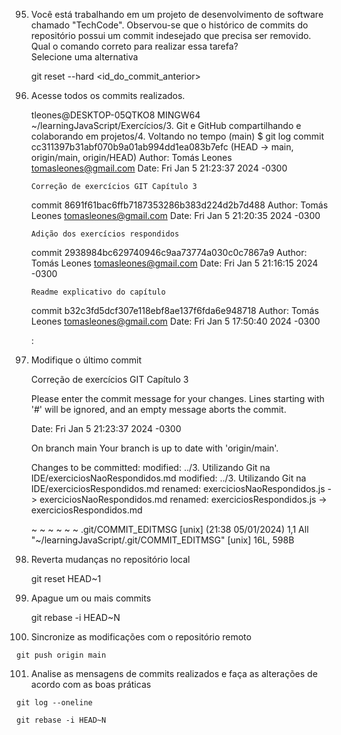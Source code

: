 95. Você está trabalhando em um projeto de desenvolvimento de software chamado "TechCode". 
    Observou-se que o histórico de commits do repositório possui um commit indesejado que precisa ser removido.
    Qual o comando correto para realizar essa tarefa?  
    Selecione uma alternativa  
    
    git reset --hard <id_do_commit_anterior>  

96. Acesse todos os commits realizados.  

    tleones@DESKTOP-05QTKO8 MINGW64 ~/learningJavaScript/Exercícios/3. Git e GitHub compartilhando e colaborando em projetos/4. Voltando no tempo (main)
    $ git log
    commit cc311397b31abf070b9a01ab994dd1ea083b7efc (HEAD -> main, origin/main, origin/HEAD)
    Author: Tomás Leones <tomasleones@gmail.com>
    Date:   Fri Jan 5 21:23:37 2024 -0300
    
        Correção de exercícios GIT Capítulo 3
    
    commit 8691f61bac6ffb7187353286b383d224d2b7d488
    Author: Tomás Leones <tomasleones@gmail.com>
    Date:   Fri Jan 5 21:20:35 2024 -0300
    
        Adição dos exercícios respondidos
    
    commit 2938984bc629740946c9aa73774a030c0c7867a9
    Author: Tomás Leones <tomasleones@gmail.com>
    Date:   Fri Jan 5 21:16:15 2024 -0300
    
        Readme explicativo do capítulo
    
    commit b32c3fd5dcf307e118ebf8ae137f6fda6e948718
    Author: Tomás Leones <tomasleones@gmail.com>
    Date:   Fri Jan 5 17:50:40 2024 -0300
    
    :

97. Modifique o último commit  

     Correção de exercícios GIT Capítulo 3
    
     Please enter the commit message for your changes. Lines starting
     with '#' will be ignored, and an empty message aborts the commit.
    
     Date:      Fri Jan 5 21:23:37 2024 -0300
    
     On branch main
     Your branch is up to date with 'origin/main'.
    
     Changes to be committed:
           modified:   ../3. Utilizando Git na IDE/exerciciosNaoRespondidos.md
           modified:   ../3. Utilizando Git na IDE/exerciciosRespondidos.md
           renamed:    exerciciosNaoRespondidos.js -> exerciciosNaoRespondidos.md
           renamed:    exerciciosRespondidos.js -> exerciciosRespondidos.md
    
    ~
    ~
    ~
    ~
    ~
    ~
    .git/COMMIT_EDITMSG [unix] (21:38 05/01/2024)                            1,1 All
    "~/learningJavaScript/.git/COMMIT_EDITMSG" [unix] 16L, 598B


98. Reverta mudanças no repositório local  

    git reset HEAD~1

99. Apague um ou mais commits  

    git rebase -i HEAD~N

100. Sincronize as modificações com o repositório remoto  

    git push origin main

101. Analise as mensagens de commits realizados e faça as alterações de acordo com as boas práticas  

    git log --oneline
    
    git rebase -i HEAD~N
